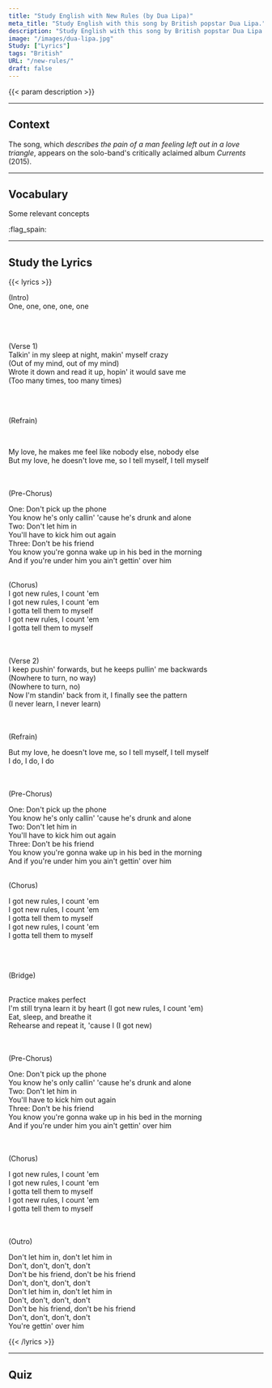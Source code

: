 ```yaml
---
title: "Study English with New Rules (by Dua Lipa)"
meta_title: "Study English with this song by British popstar Dua Lipa."
description: "Study English with this song by British popstar Dua Lipa."
image: "/images/dua-lipa.jpg"
Study: ["Lyrics"]
tags: "British"
URL: "/new-rules/"
draft: false
---
```


{{< param description >}}

<hr>

## Context

The song, which *describes the pain of a man feeling left out in a love triangle*, appears on the solo-band's critically aclaimed album *Currents* (2015).

<hr>


## Vocabulary

Some relevant concepts

:flag_spain:

<hr>

## Study the Lyrics

{{< lyrics >}}

(Intro)
<br>
<a data-bs-title=":flag_spain: SPANISH" data-bs-content="Uno <img src='https://gentle-pastelito-7271fe.netlify.app/images/spanish.jpg'>" tabindex="0" data-bs-html="true" class="marginalia" role="button" data-bs-placement="bottom" data-bs-toggle="popover" data-bs-trigger="focus">One</a>, one, one, one, one

<br><br>

(Verse 1)
<br>
<a data-bs-title="<img src='/images/spanish.jpg'> Hablando en mis sueños" data-bs-content="Uno" tabindex="0" data-bs-html="true" class="marginalia" role="button" data-bs-placement="bottom" data-bs-toggle="popover" data-bs-trigger="focus">Talkin' in my sleep</a>
<a data-bs-title="<img src='/spanish.jpg'> de noche" data-bs-content="CONTENT" tabindex="0" data-bs-html="true" class="marginalia" role="button" data-bs-placement="bottom" data-bs-toggle="popover" data-bs-trigger="focus">at night</a>,
<a data-bs-title="<img src='/spanish.jpg'> volviéndome loca" data-bs-content="CONTENT" tabindex="0" data-bs-html="true" class="marginalia" role="button" data-bs-placement="bottom" data-bs-toggle="popover" data-bs-trigger="focus">makin' myself crazy</a>
<br>
(<a data-bs-title="<img src='/spanish.jpg'> perdiendo la cabeza" data-bs-content="CONTENT" tabindex="0" data-bs-html="true" class="marginalia" role="button" data-bs-placement="bottom" data-bs-toggle="popover" data-bs-trigger="focus">Out of my mind</a>,
out of my mind)
<br>
<a data-bs-title="<img src='/spanish.jpg'> lo anoté" data-bs-content="CONTENT" tabindex="0" data-bs-html="true" class="marginalia" role="button" data-bs-placement="bottom" data-bs-toggle="popover" data-bs-trigger="focus">Wrote it down</a>
<a data-bs-title="<img src='/spanish.jpg'> y" data-bs-content="CONTENT" tabindex="0" data-bs-html="true" class="marginalia" role="button" data-bs-placement="bottom" data-bs-toggle="popover" data-bs-trigger="focus">and</a>
<a data-bs-title="<img src='/spanish.jpg'> lo leí en alto" data-bs-content="CONTENT" tabindex="0" data-bs-html="true" class="marginalia" role="button" data-bs-placement="bottom" data-bs-toggle="popover" data-bs-trigger="focus">read it up</a>,
<a data-bs-title="<img src='/spanish.jpg'> esperando que me salvaría" data-bs-content="CONTENT" tabindex="0" data-bs-html="true" class="marginalia" role="button" data-bs-placement="bottom" data-bs-toggle="popover" data-bs-trigger="focus">hopin' it would save me</a>
<br>
(<a data-bs-title="<img src='/spanish.jpg'> demasiadas veces" data-bs-content="CONTENT" tabindex="0" data-bs-html="true" class="marginalia" role="button" data-bs-placement="bottom" data-bs-toggle="popover" data-bs-trigger="focus">Too many times</a>,
too many times)

<br><br>

(Refrain)

<br>

<a data-bs-title="<img src='/spanish.jpg'> mi amor" data-bs-content="CONTENT" tabindex="0" data-bs-html="true" class="marginalia" role="button" data-bs-placement="bottom" data-bs-toggle="popover" data-bs-trigger="focus">My love</a>,
<a data-bs-title="<img src='/spanish.jpg'> él me hace sentir" data-bs-content="CONTENT" tabindex="0" data-bs-html="true" class="marginalia" role="button" data-bs-placement="bottom" data-bs-toggle="popover" data-bs-trigger="focus">he makes me feel</a>
<a data-bs-title="<img src='/spanish.jpg'> como nadie más" data-bs-content="CONTENT" tabindex="0" data-bs-html="true" class="marginalia" role="button" data-bs-placement="bottom" data-bs-toggle="popover" data-bs-trigger="focus">like nobody else</a>, nobody else
<br>
<a data-bs-title="<img src='/spanish.jpg'> pero" data-bs-content="CONTENT" tabindex="0" data-bs-html="true" class="marginalia" role="button" data-bs-placement="bottom" data-bs-toggle="popover" data-bs-trigger="focus">But</a>
my love,
<a data-bs-title="<img src='/spanish.jpg'> él no me ama" data-bs-content="CONTENT" tabindex="0" data-bs-html="true" class="marginalia" role="button" data-bs-placement="bottom" data-bs-toggle="popover" data-bs-trigger="focus">he doesn't love me</a>,
<a data-bs-title="<img src='/spanish.jpg'> así que" data-bs-content="CONTENT" tabindex="0" data-bs-html="true" class="marginalia" role="button" data-bs-placement="bottom" data-bs-toggle="popover" data-bs-trigger="focus">so</a>
<a data-bs-title="<img src='/spanish.jpg'> me digo a mi misma" data-bs-content="CONTENT" tabindex="0" data-bs-html="true" class="marginalia" role="button" data-bs-placement="bottom" data-bs-toggle="popover" data-bs-trigger="focus">I tell myself</a>, I tell myself

<br><br>
(Pre-Chorus)
<br>

One:
<a data-bs-title="<img src='/spanish.jpg'> No contestes el teléfono" data-bs-content="CONTENT" tabindex="0" data-bs-html="true" class="marginalia" role="button" data-bs-placement="bottom" data-bs-toggle="popover" data-bs-trigger="focus">Don't pick up the phone</a>
<br>
<a data-bs-title="<img src='/spanish.jpg'> Tú sabes" data-bs-content="CONTENT" tabindex="0" data-bs-html="true" class="marginalia" role="button" data-bs-placement="bottom" data-bs-toggle="popover" data-bs-trigger="focus">You know</a>
<a data-bs-title="<img src='/spanish.jpg'> él solo está llamando" data-bs-content="CONTENT" tabindex="0" data-bs-html="true" class="marginalia" role="button" data-bs-placement="bottom" data-bs-toggle="popover" data-bs-trigger="focus">he's only callin'</a>
<a data-bs-title="<img src='/spanish.jpg'> porque" data-bs-content="CONTENT" tabindex="0" data-bs-html="true" class="marginalia" role="button" data-bs-placement="bottom" data-bs-toggle="popover" data-bs-trigger="focus">'cause</a>
<a data-bs-title="<img src='/spanish.jpg'> él está borracho y sólo" data-bs-content="CONTENT" tabindex="0" data-bs-html="true" class="marginalia" role="button" data-bs-placement="bottom" data-bs-toggle="popover" data-bs-trigger="focus">he's drunk and alone</a>
<br>
<a data-bs-title="<img src='/spanish.jpg'> Dos" data-bs-content="CONTENT" tabindex="0" data-bs-html="true" class="marginalia" role="button" data-bs-placement="bottom" data-bs-toggle="popover" data-bs-trigger="focus">Two:</a>
<a data-bs-title="<img src='/spanish.jpg'> No lo dejes entrar" data-bs-content="CONTENT" tabindex="0" data-bs-html="true" class="marginalia" role="button" data-bs-placement="bottom" data-bs-toggle="popover" data-bs-trigger="focus">Don't let him in</a>
<br>
<a data-bs-title="<img src='/spanish.jpg'> Tendrás que echarlo" data-bs-content="CONTENT" tabindex="0" data-bs-html="true" class="marginalia" role="button" data-bs-placement="bottom" data-bs-toggle="popover" data-bs-trigger="focus">You'll have to kick him out</a>
<a data-bs-title="<img src='/spanish.jpg'> de nuevo" data-bs-content="CONTENT" tabindex="0" data-bs-html="true" class="marginalia" role="button" data-bs-placement="bottom" data-bs-toggle="popover" data-bs-trigger="focus">again</a>
<br>
<a data-bs-title="<img src='/spanish.jpg'> tres" data-bs-content="CONTENT" tabindex="0" data-bs-html="true" class="marginalia" role="button" data-bs-placement="bottom" data-bs-toggle="popover" data-bs-trigger="focus">Three:</a>
<a data-bs-title="<img src='/spanish.jpg'> no seas su amiga" data-bs-content="CONTENT" tabindex="0" data-bs-html="true" class="marginalia" role="button" data-bs-placement="bottom" data-bs-toggle="popover" data-bs-trigger="focus">Don't be his friend</a>
<br>You know
<a data-bs-title="<img src='/spanish.jpg'> te vas a despertar" data-bs-content="CONTENT" tabindex="0" data-bs-html="true" class="marginalia" role="button" data-bs-placement="bottom" data-bs-toggle="popover" data-bs-trigger="focus">you're gonna wake up</a>
<a data-bs-title="<img src='/spanish.jpg'> en su cama" data-bs-content="CONTENT" tabindex="0" data-bs-html="true" class="marginalia" role="button" data-bs-placement="bottom" data-bs-toggle="popover" data-bs-trigger="focus">in his bed</a>
<a data-bs-title="<img src='/spanish.jpg'> en la mañana" data-bs-content="CONTENT" tabindex="0" data-bs-html="true" class="marginalia" role="button" data-bs-placement="bottom" data-bs-toggle="popover" data-bs-trigger="focus">in the morning</a>
<br>And 
<a data-bs-title="<img src='/spanish.jpg'> si estás abajo suyo" data-bs-content="CONTENT" tabindex="0" data-bs-html="true" class="marginalia" role="button" data-bs-placement="bottom" data-bs-toggle="popover" data-bs-trigger="focus">if you're under him</a>
<a data-bs-title="<img src='/spanish.jpg'> no lo superarás" data-bs-content="CONTENT" tabindex="0" data-bs-html="true" class="marginalia" role="button" data-bs-placement="bottom" data-bs-toggle="popover" data-bs-trigger="focus">you ain't gettin' over him</a>
<br><br>


(Chorus)
<br>
<a data-bs-title="<img src='/spanish.jpg'> Tengo nuevas reglas" data-bs-content="CONTENT" tabindex="0" data-bs-html="true" class="marginalia" role="button" data-bs-placement="bottom" data-bs-toggle="popover" data-bs-trigger="focus">I got new rules,</a>
<a data-bs-title="<img src='/spanish.jpg'> Las cuento" data-bs-content="CONTENT" tabindex="0" data-bs-html="true" class="marginalia" role="button" data-bs-placement="bottom" data-bs-toggle="popover" data-bs-trigger="focus">I count 'em</a>
<br>
I got new rules, I count 'em
<br>
<a data-bs-title="<img src='/spanish.jpg'> Me las tengo que contar a mi misma" data-bs-content="CONTENT" tabindex="0" data-bs-html="true" class="marginalia" role="button" data-bs-placement="bottom" data-bs-toggle="popover" data-bs-trigger="focus">I gotta tell them to myself</a>
<br>
I got new rules, I count 'em
<br>
I gotta tell them to myself

<br><br>
(Verse 2)
<br>
<a data-bs-title="<img src='/spanish.jpg'> Sigo intentando avanzar" data-bs-content="CONTENT" tabindex="0" data-bs-html="true" class="marginalia" role="button" data-bs-placement="bottom" data-bs-toggle="popover" data-bs-trigger="focus">I keep pushin' forwards</a>,
<a data-bs-title="<img src='/spanish.jpg'> pero" data-bs-content="CONTENT" tabindex="0" data-bs-html="true" class="marginalia" role="button" data-bs-placement="bottom" data-bs-toggle="popover" data-bs-trigger="focus">but</a>
<a data-bs-title="<img src='/spanish.jpg'> él sigue haciéndome retroceder" data-bs-content="CONTENT" tabindex="0" data-bs-html="true" class="marginalia" role="button" data-bs-placement="bottom" data-bs-toggle="popover" data-bs-trigger="focus">he keeps pullin' me backwards</a>
<br>
(<a data-bs-title="<img src='/spanish.jpg'> No hay a dónde ir" data-bs-content="CONTENT" tabindex="0" data-bs-html="true" class="marginalia" role="button" data-bs-placement="bottom" data-bs-toggle="popover" data-bs-trigger="focus">Nowhere to turn</a>,
<a data-bs-title="<img src='/spanish.jpg'> de ninguna manera" data-bs-content="CONTENT" tabindex="0" data-bs-html="true" class="marginalia" role="button" data-bs-placement="bottom" data-bs-toggle="popover" data-bs-trigger="focus">no way</a>)
<br>
(Nowhere to turn, no)
<br>
<a data-bs-title="<img src='/spanish.jpg'> Ahora" data-bs-content="CONTENT" tabindex="0" data-bs-html="true" class="marginalia" role="button" data-bs-placement="bottom" data-bs-toggle="popover" data-bs-trigger="focus">Now</a>
<a data-bs-title="<img src='/spanish.jpg'> me estoy alejando" data-bs-content="CONTENT" tabindex="0" data-bs-html="true" class="marginalia" role="button" data-bs-placement="bottom" data-bs-toggle="popover" data-bs-trigger="focus">I'm standin' back from it</a>,
<a data-bs-title="<img src='/spanish.jpg'> finalmente veo el patrón" data-bs-content="CONTENT" tabindex="0" data-bs-html="true" class="marginalia" role="button" data-bs-placement="bottom" data-bs-toggle="popover" data-bs-trigger="focus">I finally see the pattern</a>
<br>
(<a data-bs-title="<img src='/spanish.jpg'> Nunca aprendo" data-bs-content="CONTENT" tabindex="0" data-bs-html="true" class="marginalia" role="button" data-bs-placement="bottom" data-bs-toggle="popover" data-bs-trigger="focus">I never learn</a>, I never learn)

<br><br>
(Refrain)
<br>

<a data-bs-title="<img src='/spanish.jpg'> pero" data-bs-content="CONTENT" tabindex="0" data-bs-html="true" class="marginalia" role="button" data-bs-placement="bottom" data-bs-toggle="popover" data-bs-trigger="focus">But</a> my love,
<a data-bs-title="<img src='/spanish.jpg'> él no me ama" data-bs-content="CONTENT" tabindex="0" data-bs-html="true" class="marginalia" role="button" data-bs-placement="bottom" data-bs-toggle="popover" data-bs-trigger="focus">he doesn't love me</a>,
<a data-bs-title="<img src='/spanish.jpg'> así que" data-bs-content="CONTENT" tabindex="0" data-bs-html="true" class="marginalia" role="button" data-bs-placement="bottom" data-bs-toggle="popover" data-bs-trigger="focus">so</a>
<a data-bs-title="<img src='/spanish.jpg'> me digo a mi misma" data-bs-content="CONTENT" tabindex="0" data-bs-html="true" class="marginalia" role="button" data-bs-placement="bottom" data-bs-toggle="popover" data-bs-trigger="focus">I tell myself</a>, I tell myself
<br>
I do, I do, I do

<br><br>
(Pre-Chorus)
<br>

One:
<a data-bs-title="<img src='/spanish.jpg'> No contestes el teléfono" data-bs-content="CONTENT" tabindex="0" data-bs-html="true" class="marginalia" role="button" data-bs-placement="bottom" data-bs-toggle="popover" data-bs-trigger="focus">Don't pick up the phone</a>
<br>
<a data-bs-title="<img src='/spanish.jpg'> Tú sabes" data-bs-content="CONTENT" tabindex="0" data-bs-html="true" class="marginalia" role="button" data-bs-placement="bottom" data-bs-toggle="popover" data-bs-trigger="focus">You know</a>
<a data-bs-title="<img src='/spanish.jpg'> él solo está llamando" data-bs-content="CONTENT" tabindex="0" data-bs-html="true" class="marginalia" role="button" data-bs-placement="bottom" data-bs-toggle="popover" data-bs-trigger="focus">he's only callin'</a>
<a data-bs-title="<img src='/spanish.jpg'> porque" data-bs-content="CONTENT" tabindex="0" data-bs-html="true" class="marginalia" role="button" data-bs-placement="bottom" data-bs-toggle="popover" data-bs-trigger="focus">'cause</a>
<a data-bs-title="<img src='/spanish.jpg'> él está borracho y sólo" data-bs-content="CONTENT" tabindex="0" data-bs-html="true" class="marginalia" role="button" data-bs-placement="bottom" data-bs-toggle="popover" data-bs-trigger="focus">he's drunk and alone</a>
<br>
<a data-bs-title="<img src='/spanish.jpg'> Dos" data-bs-content="CONTENT" tabindex="0" data-bs-html="true" class="marginalia" role="button" data-bs-placement="bottom" data-bs-toggle="popover" data-bs-trigger="focus">Two:</a>
<a data-bs-title="<img src='/spanish.jpg'> No lo dejes entrar" data-bs-content="CONTENT" tabindex="0" data-bs-html="true" class="marginalia" role="button" data-bs-placement="bottom" data-bs-toggle="popover" data-bs-trigger="focus">Don't let him in</a>
<br>
<a data-bs-title="<img src='/spanish.jpg'> Tendrás que echarlo" data-bs-content="CONTENT" tabindex="0" data-bs-html="true" class="marginalia" role="button" data-bs-placement="bottom" data-bs-toggle="popover" data-bs-trigger="focus">You'll have to kick him out</a>
<a data-bs-title="<img src='/spanish.jpg'> de nuevo" data-bs-content="CONTENT" tabindex="0" data-bs-html="true" class="marginalia" role="button" data-bs-placement="bottom" data-bs-toggle="popover" data-bs-trigger="focus">again</a>
<br>
<a data-bs-title="<img src='/spanish.jpg'> tres" data-bs-content="CONTENT" tabindex="0" data-bs-html="true" class="marginalia" role="button" data-bs-placement="bottom" data-bs-toggle="popover" data-bs-trigger="focus">Three:</a>
<a data-bs-title="<img src='/spanish.jpg'> no seas su amiga" data-bs-content="CONTENT" tabindex="0" data-bs-html="true" class="marginalia" role="button" data-bs-placement="bottom" data-bs-toggle="popover" data-bs-trigger="focus">Don't be his friend</a>
<br>You know
<a data-bs-title="<img src='/spanish.jpg'> te vas a despertar" data-bs-content="CONTENT" tabindex="0" data-bs-html="true" class="marginalia" role="button" data-bs-placement="bottom" data-bs-toggle="popover" data-bs-trigger="focus">you're gonna wake up</a>
<a data-bs-title="<img src='/spanish.jpg'> en su cama" data-bs-content="CONTENT" tabindex="0" data-bs-html="true" class="marginalia" role="button" data-bs-placement="bottom" data-bs-toggle="popover" data-bs-trigger="focus">in his bed</a>
<a data-bs-title="<img src='/spanish.jpg'> en la mañana" data-bs-content="CONTENT" tabindex="0" data-bs-html="true" class="marginalia" role="button" data-bs-placement="bottom" data-bs-toggle="popover" data-bs-trigger="focus">in the morning</a>
<br>And 
<a data-bs-title="<img src='/spanish.jpg'> si estás abajo suyo" data-bs-content="CONTENT" tabindex="0" data-bs-html="true" class="marginalia" role="button" data-bs-placement="bottom" data-bs-toggle="popover" data-bs-trigger="focus">if you're under him</a>
<a data-bs-title="<img src='/spanish.jpg'> no lo superarás" data-bs-content="CONTENT" tabindex="0" data-bs-html="true" class="marginalia" role="button" data-bs-placement="bottom" data-bs-toggle="popover" data-bs-trigger="focus">you ain't gettin' over him</a>
<br><br>

(Chorus)
<br>

<a data-bs-title="<img src='/spanish.jpg'> Tengo nuevas reglas" data-bs-content="CONTENT" tabindex="0" data-bs-html="true" class="marginalia" role="button" data-bs-placement="bottom" data-bs-toggle="popover" data-bs-trigger="focus">I got new rules,</a>
<a data-bs-title="<img src='/spanish.jpg'> Las cuento" data-bs-content="CONTENT" tabindex="0" data-bs-html="true" class="marginalia" role="button" data-bs-placement="bottom" data-bs-toggle="popover" data-bs-trigger="focus">I count 'em</a>
<br>
I got new rules, I count 'em
<br>
<a data-bs-title="<img src='/spanish.jpg'> Me las tengo que contar a mi misma" data-bs-content="CONTENT" tabindex="0" data-bs-html="true" class="marginalia" role="button" data-bs-placement="bottom" data-bs-toggle="popover" data-bs-trigger="focus">I gotta tell them to myself</a>
<br>
I got new rules, I count 'em
<br>
I gotta tell them to myself

<br><br>

(Bridge)

<br>
<a data-bs-title="<img src='/spanish.jpg'> La práctica hace la perfección" data-bs-content="CONTENT" tabindex="0" data-bs-html="true" class="marginalia" role="button" data-bs-placement="bottom" data-bs-toggle="popover" data-bs-trigger="focus">Practice makes perfect</a>
<br>
<a data-bs-title="<img src='/spanish.jpg'> Aún estoy intentando aprenderlas" data-bs-content="CONTENT" tabindex="0" data-bs-html="true" class="marginalia" role="button" data-bs-placement="bottom" data-bs-toggle="popover" data-bs-trigger="focus">I'm still tryna learn it</a>
<a data-bs-title="<img src='/spanish.jpg'> de memoria" data-bs-content="CONTENT" tabindex="0" data-bs-html="true" class="marginalia" role="button" data-bs-placement="bottom" data-bs-toggle="popover" data-bs-trigger="focus">by heart</a> (I got new rules, I count 'em)
<br>
<a data-bs-title="<img src='/spanish.jpg'> Come" data-bs-content="CONTENT" tabindex="0" data-bs-html="true" class="marginalia" role="button" data-bs-placement="bottom" data-bs-toggle="popover" data-bs-trigger="focus">Eat,</a>
<a data-bs-title="<img src='/spanish.jpg'> duerme" data-bs-content="CONTENT" tabindex="0" data-bs-html="true" class="marginalia" role="button" data-bs-placement="bottom" data-bs-toggle="popover" data-bs-trigger="focus">sleep,</a>
<a data-bs-title="<img src='/spanish.jpg'> y" data-bs-content="CONTENT" tabindex="0" data-bs-html="true" class="marginalia" role="button" data-bs-placement="bottom" data-bs-toggle="popover" data-bs-trigger="focus">and</a>
<a data-bs-title="<img src='/spanish.jpg'> respiralo" data-bs-content="CONTENT" tabindex="0" data-bs-html="true" class="marginalia" role="button" data-bs-placement="bottom" data-bs-toggle="popover" data-bs-trigger="focus">breathe it</a>
<br>
<a data-bs-title="<img src='/spanish.jpg'> Ensaya" data-bs-content="CONTENT" tabindex="0" data-bs-html="true" class="marginalia" role="button" data-bs-placement="bottom" data-bs-toggle="popover" data-bs-trigger="focus">Rehearse</a> and 
<a data-bs-title="<img src='/spanish.jpg'> repítelo" data-bs-content="CONTENT" tabindex="0" data-bs-html="true" class="marginalia" role="button" data-bs-placement="bottom" data-bs-toggle="popover" data-bs-trigger="focus">repeat it</a>, 'cause I (I got new)

<br><br>
(Pre-Chorus)
<br>

One:
<a data-bs-title="<img src='/spanish.jpg'> No contestes el teléfono" data-bs-content="CONTENT" tabindex="0" data-bs-html="true" class="marginalia" role="button" data-bs-placement="bottom" data-bs-toggle="popover" data-bs-trigger="focus">Don't pick up the phone</a>
<br>
<a data-bs-title="<img src='/spanish.jpg'> Tú sabes" data-bs-content="CONTENT" tabindex="0" data-bs-html="true" class="marginalia" role="button" data-bs-placement="bottom" data-bs-toggle="popover" data-bs-trigger="focus">You know</a>
<a data-bs-title="<img src='/spanish.jpg'> él solo está llamando" data-bs-content="CONTENT" tabindex="0" data-bs-html="true" class="marginalia" role="button" data-bs-placement="bottom" data-bs-toggle="popover" data-bs-trigger="focus">he's only callin'</a>
<a data-bs-title="<img src='/spanish.jpg'> porque" data-bs-content="CONTENT" tabindex="0" data-bs-html="true" class="marginalia" role="button" data-bs-placement="bottom" data-bs-toggle="popover" data-bs-trigger="focus">'cause</a>
<a data-bs-title="<img src='/spanish.jpg'> él está borracho y sólo" data-bs-content="CONTENT" tabindex="0" data-bs-html="true" class="marginalia" role="button" data-bs-placement="bottom" data-bs-toggle="popover" data-bs-trigger="focus">he's drunk and alone</a>
<br>
<a data-bs-title="<img src='/spanish.jpg'> Dos" data-bs-content="CONTENT" tabindex="0" data-bs-html="true" class="marginalia" role="button" data-bs-placement="bottom" data-bs-toggle="popover" data-bs-trigger="focus">Two:</a>
<a data-bs-title="<img src='/spanish.jpg'> No lo dejes entrar" data-bs-content="CONTENT" tabindex="0" data-bs-html="true" class="marginalia" role="button" data-bs-placement="bottom" data-bs-toggle="popover" data-bs-trigger="focus">Don't let him in</a>
<br>
<a data-bs-title="<img src='/spanish.jpg'> Tendrás que echarlo" data-bs-content="CONTENT" tabindex="0" data-bs-html="true" class="marginalia" role="button" data-bs-placement="bottom" data-bs-toggle="popover" data-bs-trigger="focus">You'll have to kick him out</a>
<a data-bs-title="<img src='/spanish.jpg'> de nuevo" data-bs-content="CONTENT" tabindex="0" data-bs-html="true" class="marginalia" role="button" data-bs-placement="bottom" data-bs-toggle="popover" data-bs-trigger="focus">again</a>
<br>
<a data-bs-title="<img src='/spanish.jpg'> tres" data-bs-content="CONTENT" tabindex="0" data-bs-html="true" class="marginalia" role="button" data-bs-placement="bottom" data-bs-toggle="popover" data-bs-trigger="focus">Three:</a>
<a data-bs-title="<img src='/spanish.jpg'> no seas su amiga" data-bs-content="CONTENT" tabindex="0" data-bs-html="true" class="marginalia" role="button" data-bs-placement="bottom" data-bs-toggle="popover" data-bs-trigger="focus">Don't be his friend</a>
<br>You know
<a data-bs-title="<img src='/spanish.jpg'> te vas a despertar" data-bs-content="CONTENT" tabindex="0" data-bs-html="true" class="marginalia" role="button" data-bs-placement="bottom" data-bs-toggle="popover" data-bs-trigger="focus">you're gonna wake up</a>
<a data-bs-title="<img src='/spanish.jpg'> en su cama" data-bs-content="CONTENT" tabindex="0" data-bs-html="true" class="marginalia" role="button" data-bs-placement="bottom" data-bs-toggle="popover" data-bs-trigger="focus">in his bed</a>
<a data-bs-title="<img src='/spanish.jpg'> en la mañana" data-bs-content="CONTENT" tabindex="0" data-bs-html="true" class="marginalia" role="button" data-bs-placement="bottom" data-bs-toggle="popover" data-bs-trigger="focus">in the morning</a>
<br>And 
<a data-bs-title="<img src='/spanish.jpg'> si estás abajo suyo" data-bs-content="CONTENT" tabindex="0" data-bs-html="true" class="marginalia" role="button" data-bs-placement="bottom" data-bs-toggle="popover" data-bs-trigger="focus">if you're under him</a>
<a data-bs-title="<img src='/spanish.jpg'> no lo superarás" data-bs-content="CONTENT" tabindex="0" data-bs-html="true" class="marginalia" role="button" data-bs-placement="bottom" data-bs-toggle="popover" data-bs-trigger="focus">you ain't gettin' over him</a>

<br><br>
(Chorus)
<br>

<a data-bs-title="<img src='/spanish.jpg'> Tengo nuevas reglas" data-bs-content="CONTENT" tabindex="0" data-bs-html="true" class="marginalia" role="button" data-bs-placement="bottom" data-bs-toggle="popover" data-bs-trigger="focus">I got new rules,</a>
<a data-bs-title="<img src='/spanish.jpg'> Las cuento" data-bs-content="CONTENT" tabindex="0" data-bs-html="true" class="marginalia" role="button" data-bs-placement="bottom" data-bs-toggle="popover" data-bs-trigger="focus">I count 'em</a>
<br>
I got new rules, I count 'em
<br>
<a data-bs-title="<img src='/spanish.jpg'> Me las tengo que contar a mi misma" data-bs-content="CONTENT" tabindex="0" data-bs-html="true" class="marginalia" role="button" data-bs-placement="bottom" data-bs-toggle="popover" data-bs-trigger="focus">I gotta tell them to myself</a>
<br>
I got new rules, I count 'em
<br>
I gotta tell them to myself

<br><br>
(Outro)
<br>

Don't let him in, don't let him in
<br>
Don't, don't, don't, don't
<br>
Don't be his friend, don't be his friend
<br>
Don't, don't, don't, don't
<br>
Don't let him in, don't let him in
<br>
Don't, don't, don't, don't
<br>
Don't be his friend, don't be his friend
<br>
Don't, don't, don't, don't
<br>
<a data-bs-title="<img src='/spanish.jpg'> Lo vas a olvidar" data-bs-content="CONTENT" tabindex="0" data-bs-html="true" class="marginalia" role="button" data-bs-placement="bottom" data-bs-toggle="popover" data-bs-trigger="focus">You're gettin' over him</a>




{{< /lyrics >}}

<hr>


## Quiz